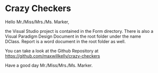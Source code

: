 # Crazy Checkers
Hello Mr./Miss/Mrs./Ms. Marker, 

the Visual Studio project is contained in the Form directory. There is also a Visual Paradigm Design Document in the root folder under the name DClass. Report is a word document in the root folder as well. 

You can take a look at the Github Repository at https://github.com/maxwillkelly/crazy-checkers

Have a good day Mr./Miss/Mrs./Ms. Marker.
